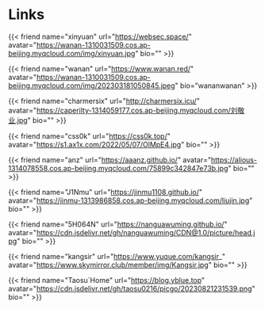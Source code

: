 # Links


{{< friend name="xinyuan" url="https://websec.space/" avatar="https://wanan-1310031509.cos.ap-beijing.myqcloud.com/img/xinyuan.jpg" bio="" >}}



{{< friend name="wanan" url="https://www.wanan.red/" avatar="https://wanan-1310031509.cos.ap-beijing.myqcloud.com/img/202303181050845.jpeg" bio="wananwanan" >}}



{{< friend name="charmersix" url="http://charmersix.icu/" avatar="https://caperilty-1314059177.cos.ap-beijing.myqcloud.com/刘敬业.jpg" bio="" >}}



{{< friend name="css0k" url="https://css0k.top/" avatar="https://s1.ax1x.com/2022/05/07/OlMpE4.jpg" bio="" >}}



{{< friend name="anz" url="https://aaanz.github.io/" avatar="https://alious-1314078558.cos.ap-beijing.myqcloud.com/75899c342847e73b.jpg" bio="" >}}



{{< friend name="J1Nmu" url="https://jinmu1108.github.io/" avatar="https://jinmu-1313986858.cos.ap-beijing.myqcloud.com/liujin.jpg" bio="" >}}



{{< friend name="5H064N" url="https://nanguawuming.github.io/" avatar="https://cdn.jsdelivr.net/gh/nanguawuming/CDN@1.0/picture/head.jpg" bio="" >}}



{{< friend name="kangsir" url="https://www.yuque.com/kangsir_" avatar="https://www.skymirror.club/member/img/Kangsir.jpg" bio="" >}}



{{< friend name="Taosu`Home" url="https://blog.yblue.top" avatar="https://cdn.jsdelivr.net/gh/taosu0216/picgo/20230821231539.png" bio="" >}}






